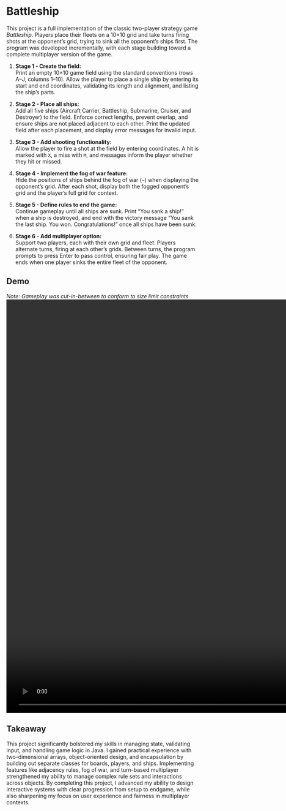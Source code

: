 # Battleship

This project is a full implementation of the classic two-player strategy game *Battleship*. Players place their fleets
on a 10×10 grid and take turns firing shots at the opponent’s grid, trying to sink all the opponent’s ships first. The
program was developed incrementally, with each stage building toward a complete multiplayer version of the game.

1. **Stage 1 - Create the field:**  
   Print an empty 10×10 game field using the standard conventions (rows A–J, columns 1–10). Allow the player to place a
   single ship by entering its start and end coordinates, validating its length and alignment, and listing the ship’s
   parts.

2. **Stage 2 - Place all ships:**  
   Add all five ships (Aircraft Carrier, Battleship, Submarine, Cruiser, and Destroyer) to the field. Enforce correct
   lengths, prevent overlap, and ensure ships are not placed adjacent to each other. Print the updated field after each
   placement, and display error messages for invalid input.

3. **Stage 3 - Add shooting functionality:**  
   Allow the player to fire a shot at the field by entering coordinates. A hit is marked with `X`, a miss with `M`, and
   messages inform the player whether they hit or missed.

4. **Stage 4 - Implement the fog of war feature:**  
   Hide the positions of ships behind the fog of war (`~`) when displaying the opponent’s grid. After each shot, display
   both the fogged opponent’s grid and the player’s full grid for context.

5. **Stage 5 - Define rules to end the game:**  
   Continue gameplay until all ships are sunk. Print “You sank a ship!” when a ship is destroyed, and end with the
   victory message “You sank the last ship. You won. Congratulations!” once all ships have been sunk.

6. **Stage 6 - Add multiplayer option:**  
   Support two players, each with their own grid and fleet. Players alternate turns, firing at each other’s grids.
   Between turns, the program prompts to press Enter to pass control, ensuring fair play. The game ends when one player
   sinks the entire fleet of the opponent.

## Demo

*Note: Gameplay was cut-in-between to conform to size limit constraints*
<video width="1920" height="1080" align="center" src="https://github.com/user-attachments/assets/0dff6194-b1c0-4073-99f7-8129a6094f75"></video>

## Takeaway

This project significantly bolstered my skills in managing state, validating input, and handling game logic in Java. I
gained practical experience with two-dimensional arrays, object-oriented design, and encapsulation by building out
separate classes for boards, players, and ships. Implementing features like adjacency rules, fog of war, and turn-based
multiplayer strengthened my ability to manage complex rule sets and interactions across objects. By completing this
project, I advanced my ability to design interactive systems with clear progression from setup to endgame, while also
sharpening my focus on user experience and fairness in multiplayer contexts.
